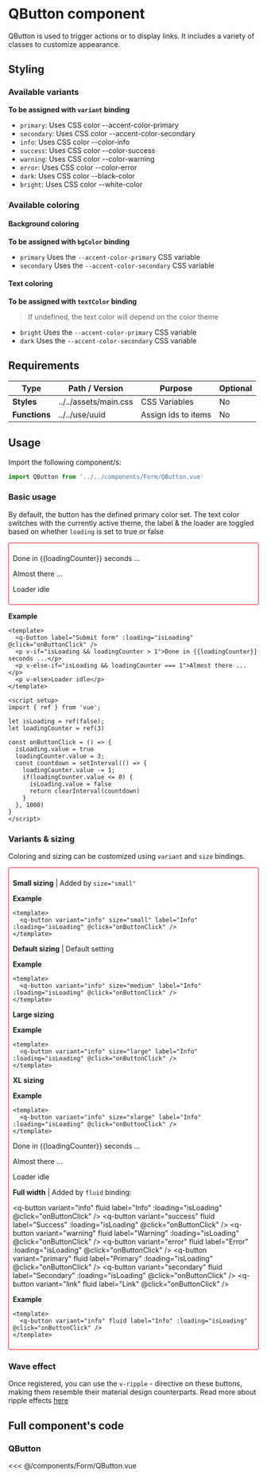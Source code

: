 <script setup>
import { ref } from 'vue';
import QButton from '../../components/Form/QButton.vue';

let isLoading = ref(false);
let loadingCounter = ref(3)

const onButtonClick = () => {
  isLoading.value = true
  loadingCounter.value = 3;
  const countdown = setInterval(() => {
    loadingCounter.value -= 1;
    if(loadingCounter.value <= 0) {
      isLoading.value = false
      return clearInterval(countdown)
    }
  }, 1000)
}
</script>

<style>
@import '../../.vitepress/theme/main.css'
</style>

# QButton component

QButton is used to trigger actions or to display links. It includes a variety of classes to customize appearance.

## Styling

<!-- TODO: replace variants with new properties -->

### Available variants

**To be assigned with `variant` binding**

- `primary`: Uses CSS color --accent-color-primary
- `secondary`: Uses CSS color --accent-color-secondary
- `info`: Uses CSS color --color-info
- `success`: Uses CSS color --color-success
- `warning`: Uses CSS color --color-warning
- `error`: Uses CSS color --color-error
- `dark`: Uses CSS color --black-color
- `bright`: Uses CSS color --white-color

### Available coloring

#### Background coloring

**To be assigned with `bgColor` binding**

- `primary` Uses the `--accent-color-primary` CSS variable
- `secondary` Uses the `--accent-color-secondary` CSS variable

#### Text coloring

**To be assigned with `textColor` binding**

> If undefined, the text color will depend on the color theme

- `bright` Uses the `--accent-color-primary` CSS variable
- `dark` Uses the `--accent-color-secondary` CSS variable


## Requirements

| Type          | Path / Version        | Purpose             | Optional |
| ------------- | --------------------- | ------------------- | -------- |
| **Styles**    | ../../assets/main.css | CSS Variables       | No       |
| **Functions** | ../../use/uuid        | Assign ids to items | No       |

## Usage

Import the following component/s:

```javascript
import QButton from '../../components/Form/QButton.vue'
```

### Basic usage

By default, the button has the defined primary color set. The text color switches with the currently active theme, the label & the loader are toggled based on whether `loading` is set to true or false

<div style="padding:0.5rem;border:1px solid red;border-radius:4px;">
  <q-button label="Submit form" :loading="isLoading" @click="onButtonClick" />
  <p v-if="isLoading && loadingCounter > 1">Done in {{loadingCounter}} seconds ...</p>
  <p v-else-if="isLoading && loadingCounter === 1">Almost there ...</p>
  <p v-else>Loader idle</p>
</div>

**Example**

```vue
<template>
  <q-button label="Submit form" :loading="isLoading" @click="onButtonClick" />
  <p v-if="isLoading && loadingCounter > 1">Done in {{loadingCounter}} seconds ...</p>
  <p v-else-if="isLoading && loadingCounter === 1">Almost there ...</p>
  <p v-else>Loader idle</p>
</template>

<script setup>
import { ref } from 'vue';

let isLoading = ref(false);
let loadingCounter = ref(3)

const onButtonClick = () => {
  isLoading.value = true
  loadingCounter.value = 3;
  const countdown = setInterval(() => {
    loadingCounter.value -= 1;
    if(loadingCounter.value <= 0) {
      isLoading.value = false
      return clearInterval(countdown)
    }
  }, 1000)
}
</script>
```

### Variants & sizing

Coloring and sizing can be customized using `variant` and `size` bindings.

<div style="padding:0.5rem;border:1px solid red;border-radius:4px;">
  <p><strong>Small sizing</strong> | Added by <code>size="small"</code></p>
  <q-button variant="info" size="small" label="Info" :loading="isLoading" @click="onButtonClick" />
  <q-button variant="success" size="small" label="Success" :loading="isLoading" @click="onButtonClick" />
  <q-button variant="warning" size="small" label="Warning" :loading="isLoading" @click="onButtonClick" />
  <q-button variant="error" size="small" label="Error" :loading="isLoading" @click="onButtonClick" />
  <q-button variant="primary" size="small" label="Primary" :loading="isLoading" @click="onButtonClick" />
  <q-button variant="secondary" size="small" label="Secondary" :loading="isLoading" @click="onButtonClick" />
  <q-button variant="link" size="small" label="Link" @click="onButtonClick" />

  **Example**
  ```vue
  <template>
    <q-button variant="info" size="small" label="Info" :loading="isLoading" @click="onButtonClick" />
  </template>
  ```

  <p><strong>Default sizing</strong> | Default setting</p>
  <q-button variant="info" label="Info" :loading="isLoading" @click="onButtonClick" />
  <q-button variant="success" label="Success" :loading="isLoading" @click="onButtonClick" />
  <q-button variant="warning" label="Warning" :loading="isLoading" @click="onButtonClick" />
  <q-button variant="error" label="Error" :loading="isLoading" @click="onButtonClick" />
  <q-button variant="primary" label="Primary" :loading="isLoading" @click="onButtonClick" />
  <q-button variant="secondary" label="Secondary" :loading="isLoading" @click="onButtonClick" />
  <q-button variant="link" label="Link" @click="onButtonClick" />

  **Example**
  ```vue
  <template>
    <q-button variant="info" size="medium" label="Info" :loading="isLoading" @click="onButtonClick" />
  </template>
  ```

  <p>
  <strong>Large sizing</strong>
  </p>
  <q-button variant="info" size="large" label="Info" :loading="isLoading" @click="onButtonClick" />
  <q-button variant="success" size="large" label="Success" :loading="isLoading" @click="onButtonClick" />
  <q-button variant="warning" size="large" label="Warning" :loading="isLoading" @click="onButtonClick" />
  <q-button variant="error" size="large" label="Error" :loading="isLoading" @click="onButtonClick" />
  <q-button variant="primary" size="large" label="Primary" :loading="isLoading" @click="onButtonClick" />
  <q-button variant="secondary" size="large" label="Secondary" :loading="isLoading" @click="onButtonClick" />
  <q-button variant="link" size="large" label="Link" @click="onButtonClick" />

  **Example**
  ```vue
  <template>
    <q-button variant="info" size="large" label="Info" :loading="isLoading" @click="onButtonClick" />
  </template>
  ```

  <p>
  <strong>XL sizing</strong>
  </p>
  <q-button variant="info" size="xlarge" label="Info" :loading="isLoading" @click="onButtonClick" />
  <q-button variant="success" size="xlarge" label="Success" :loading="isLoading" @click="onButtonClick" />
  <q-button variant="warning" size="xlarge" label="Warning" :loading="isLoading" @click="onButtonClick" />
  <q-button variant="error" size="xlarge" label="Error" :loading="isLoading" @click="onButtonClick" />
  <q-button variant="primary" size="xlarge" label="Primary" :loading="isLoading" @click="onButtonClick" />
  <q-button variant="secondary" size="xlarge" label="Secondary" :loading="isLoading" @click="onButtonClick" />
  <q-button variant="link" size="xlarge" label="Link" @click="onButtonClick" />

  **Example**
  ```vue
  <template>
    <q-button variant="info" size="xlarge" label="Info" :loading="isLoading" @click="onButtonClick" />
  </template>
  ```

  <p v-if="isLoading && loadingCounter > 1">Done in {{loadingCounter}} seconds ...</p>
  <p v-else-if="isLoading && loadingCounter === 1">Almost there ...</p>
  <p v-else>Loader idle</p>

  <p><strong>Full width</strong> | Added by <code>fluid</code> binding:</p>

  <q-button variant="info" fluid label="Info" :loading="isLoading" @click="onButtonClick" />
  <q-button variant="success" fluid label="Success" :loading="isLoading" @click="onButtonClick" />
  <q-button variant="warning" fluid label="Warning" :loading="isLoading" @click="onButtonClick" />
  <q-button variant="error" fluid label="Error" :loading="isLoading" @click="onButtonClick" />
  <q-button variant="primary" fluid label="Primary" :loading="isLoading" @click="onButtonClick" />
  <q-button variant="secondary" fluid label="Secondary" :loading="isLoading" @click="onButtonClick" />
  <q-button variant="link" fluid label="Link" @click="onButtonClick" />

  **Example**
  ```vue
  <template>
    <q-button variant="info" fluid label="Info" :loading="isLoading" @click="onButtonClick" />
  </template>
  ```

</div>

### Wave effect

Once registered, you can use the `v-ripple` - directive on these buttons, making them resemble their material design counterparts. Read more about ripple effects [here](../directives/ripple.md)

<q-button variant="info" label="Waving infos" v-ripple />

## Full component's code

### QButton

<<< @/components/Form/QButton.vue
